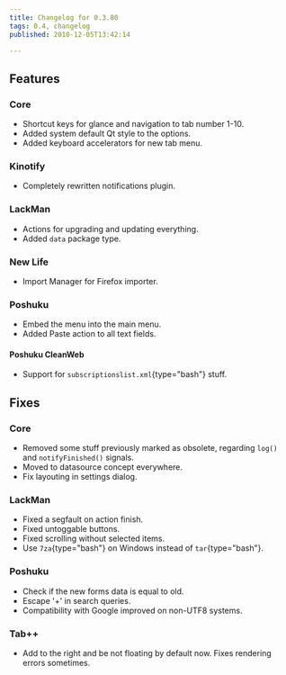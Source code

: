 ```yaml
---
title: Changelog for 0.3.80
tags: 0.4, changelog
published: 2010-12-05T13:42:14

---
```


Features
--------

### Core

-   Shortcut keys for glance and navigation to tab number 1-10.
-   Added system default Qt style to the options.
-   Added keyboard accelerators for new tab menu.

### Kinotify

-   Completely rewritten notifications plugin.

### LackMan

-   Actions for upgrading and updating everything.
-   Added `data` package type.

### New Life

-   Import Manager for Firefox importer.

### Poshuku

-   Embed the menu into the main menu.
-   Added Paste action to all text fields.

#### Poshuku CleanWeb

-   Support for `subscriptionslist.xml`{type="bash"} stuff.

Fixes
-----

### Core

-   Removed some stuff previously marked as obsolete, regarding `log()`
    and `notifyFinished()` signals.
-   Moved to datasource concept everywhere.
-   Fix layouting in settings dialog.

### LackMan

-   Fixed a segfault on action finish.
-   Fixed untoggable buttons.
-   Fixed scrolling without selected items.
-   Use `7za`{type="bash"} on Windows instead of `tar`{type="bash"}.

### Poshuku

-   Check if the new forms data is equal to old.
-   Escape '+' in search queries.
-   Compatibility with Google improved on non-UTF8 systems.

### Tab++

-   Add to the right and be not floating by default now. Fixes rendering
    errors sometimes.